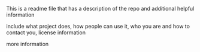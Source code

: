 This is a readme file that has a description of the repo and additional helpful information

include what project does, how people can use it, who you are and how to contact you, license information

more information
